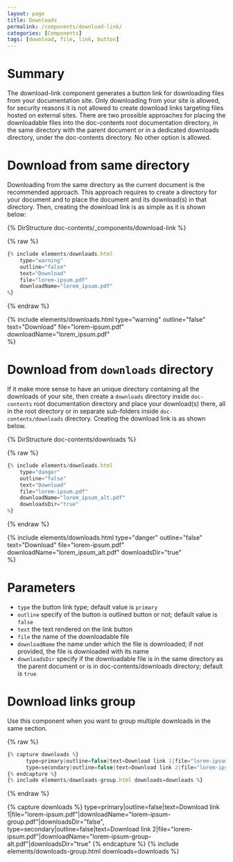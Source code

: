 ```yaml
---
layout: page
title: Downloads
permalink: /components/download-link/
categories: [Components]
tags: [download, file, link, button]
---
```


# Summary
The download-link component generates a button link for downloading files from your documentation site. Only downloading from your site is allowed, for security reasons it is not allowed to create download links targeting files hosted on external sites. There are two prossible approaches for placing the downloadable files into the doc-contents root documentation directory, in the same directory with the parent document or in a dedicated downloads directory, under the doc-contents directory. No other option is allowed.

# Download from same directory
Downloading from the same directory as the current document is the recommended approach. This approach requires to create a directory for your document and to place the document and its download(s) in that directory. Then, creating the download link is as simple as it is shown below:

{% DirStructure doc-contents/_components/download-link %}

{% raw %}
```javascript
{% include elements/downloads.html 
    type="warning" 
    outline="false" 
    text="Download" 
    file="lorem-ipsum.pdf"
    downloadName="lorem_ipsum.pdf"    
%}
```
{% endraw %}

{% include elements/downloads.html 
    type="warning" 
    outline="false" 
    text="Download" 
    file="lorem-ipsum.pdf"
    downloadName="lorem_ipsum.pdf"    
%}

# Download from `downloads` directory
If it make more sense to have an unique directory containing all the downloads of your site, then create a `downloads` directory inside `doc-contents` root documentation directory and place your download(s) there, all in the root directory or in separate sub-folders inside `doc-contents/downloads` directory. Creating the download link is as shown below. 

{% DirStructure doc-contents/downloads %}

{% raw %}
```javascript
{% include elements/downloads.html 
    type="danger" 
    outline="false" 
    text="Download" 
    file="lorem-ipsum.pdf"
    downloadName="lorem_ipsum_alt.pdf" 
    downloadsDir="true"   
%}
```
{% endraw %}

{% include elements/downloads.html 
    type="danger" 
    outline="false" 
    text="Download"
    file="lorem-ipsum.pdf"
    downloadName="lorem_ipsum_alt.pdf" 
    downloadsDir="true"      
%}

# Parameters
- `type` the button link type; default value is `primary`
- `outline` specify of the button is outlined button or not; default value is `false`
- `text` the text rendered on the link button
- `file` the name of the downloadable file
- `downloadName` the name under which the file is downloaded; if not provided, the file is downloaded with its name
- `downloadsDir` specify if the downloadable file is in the same directory as the parent document or is in doc-contents/downloads directory; default is `true` 

# Download links group
Use this component when you want to group multiple downloads in the same section.

{% raw %}
```javascript
{% capture downloads %}
      type=primary|outline=false|text=Download link 1|file="lorem-ipsum.pdf"|downloadName="lorem-ipsum-group.pdf"|downloadsDir="false",
      type=secondary|outline=false|text=Download link 2|file="lorem-ipsum.pdf"|downloadName="lorem-ipsum-group-alt.pdf"|downloadsDir="true"
{% endcapture %}
{% include elements/downloads-group.html downloads=downloads %}
```
{% endraw %}

{% capture downloads %}
      type=primary|outline=false|text=Download link 1|file="lorem-ipsum.pdf"|downloadName="lorem-ipsum-group.pdf"|downloadsDir="false",
      type=secondary|outline=false|text=Download link 2|file="lorem-ipsum.pdf"|downloadName="lorem-ipsum-group-alt.pdf"|downloadsDir="true"
  {% endcapture %}
{% include elements/downloads-group.html downloads=downloads %}